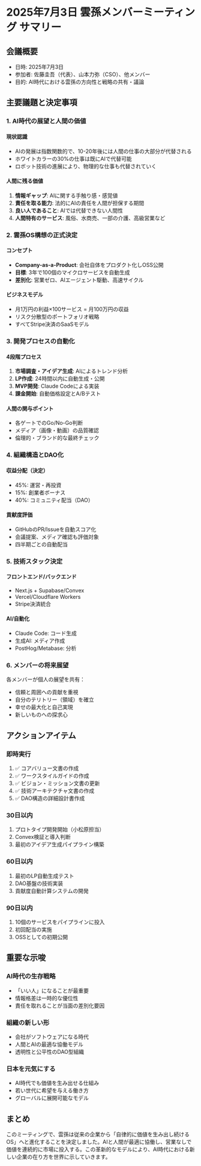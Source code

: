 # 2025年7月3日 雲孫メンバーミーティング サマリー

## 会議概要
- 日時: 2025年7月3日
- 参加者: 佐藤圭吾（代表）、山本力弥（CSO）、他メンバー
- 目的: AI時代における雲孫の方向性と戦略の共有・議論

## 主要議題と決定事項

### 1. AI時代の展望と人間の価値

#### 現状認識
- AIの発展は指数関数的で、10-20年後には人間の仕事の大部分が代替される
- ホワイトカラーの30%の仕事は既にAIで代替可能
- ロボット技術の進展により、物理的な仕事も代替されていく

#### 人間に残る価値
1. **情報ギャップ**: AIに関する手触り感・感覚値
2. **責任を取る能力**: 法的にAIの責任を人間が担保する期間
3. **良い人であること**: AIでは代替できない人間性
4. **人間特有のサービス**: 風俗、水商売、一部の介護、高級営業など

### 2. 雲孫OS構想の正式決定

#### コンセプト
- **Company-as-a-Product**: 会社自体をプロダクト化しOSS公開
- **目標**: 3年で100個のマイクロサービスを自動生成
- **差別化**: 営業ゼロ、AIエージェント駆動、高速サイクル

#### ビジネスモデル
- 月1万円の利益×100サービス = 月100万円の収益
- リスク分散型のポートフォリオ戦略
- すべてStripe決済のSaaSモデル

### 3. 開発プロセスの自動化

#### 4段階プロセス
1. **市場調査・アイデア生成**: AIによるトレンド分析
2. **LP作成**: 24時間以内に自動生成・公開
3. **MVP開発**: Claude Codeによる実装
4. **課金開始**: 自動価格設定とA/Bテスト

#### 人間の関与ポイント
- 各ゲートでのGo/No-Go判断
- メディア（画像・動画）の品質確認
- 倫理的・ブランド的な最終チェック

### 4. 組織構造とDAO化

#### 収益分配（決定）
- 45%: 運営・再投資
- 15%: 創業者ボーナス
- 40%: コミュニティ配当（DAO）

#### 貢献度評価
- GitHubのPR/Issueを自動スコア化
- 会議提案、メディア確認も評価対象
- 四半期ごとの自動配当

### 5. 技術スタック決定

#### フロントエンド/バックエンド
- Next.js + Supabase/Convex
- Vercel/Cloudflare Workers
- Stripe決済統合

#### AI/自動化
- Claude Code: コード生成
- 生成AI: メディア作成
- PostHog/Metabase: 分析

### 6. メンバーの将来展望

各メンバーが個人の展望を共有：
- 信頼と周囲への貢献を重視
- 自分のテリトリー（領域）を確立
- 幸せの最大化と自己実現
- 新しいものへの探求心

## アクションアイテム

### 即時実行
1. ✅ コアバリュー文書の作成
2. ✅ ワークスタイルガイドの作成
3. ✅ ビジョン・ミッション文書の更新
4. ✅ 技術アーキテクチャ文書の作成
5. ✅ DAO構造の詳細設計書作成

### 30日以内
1. プロトタイプ開発開始（小松原担当）
2. Convex検証と導入判断
3. 最初のアイデア生成パイプライン構築

### 60日以内
1. 最初のLP自動生成テスト
2. DAO基盤の技術実装
3. 貢献度自動計算システムの開発

### 90日以内
1. 10個のサービスをパイプラインに投入
2. 初回配当の実施
3. OSSとしての初期公開

## 重要な示唆

### AI時代の生存戦略
- 「いい人」になることが最重要
- 情報格差は一時的な優位性
- 責任を取れることが当面の差別化要因

### 組織の新しい形
- 会社がソフトウェアになる時代
- 人間とAIの最適な協働モデル
- 透明性と公平性のDAO型組織

### 日本を元気にする
- AI時代でも価値を生み出せる仕組み
- 若い世代に希望を与える働き方
- グローバルに展開可能なモデル

## まとめ

このミーティングで、雲孫は従来の企業から「自律的に価値を生み出し続けるOS」へと進化することを決定しました。AIと人間が最適に協働し、営業なしで価値を連続的に市場に投入する。この革新的なモデルにより、AI時代における新しい企業の在り方を世界に示していきます。